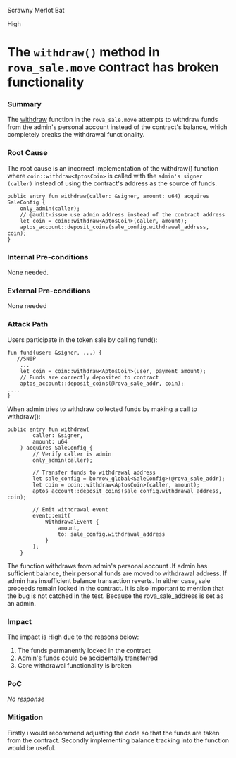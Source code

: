 Scrawny Merlot Bat

High

# The `withdraw()` method in `rova_sale.move` contract has broken functionality

### Summary

The [withdraw](https://github.com/sherlock-audit/2025-02-rova/blob/main/rova-movement-contracts/sources/rova_sale.move#L200) function in the `rova_sale.move` attempts to withdraw funds from the admin's personal account instead of the contract's balance, which completely breaks the withdrawal functionality.

### Root Cause

The root cause is an incorrect implementation of the withdraw() function where `coin::withdraw<AptosCoin>` is called with the `admin's signer (caller)` instead of using the contract's address as the source of funds.
```move
public entry fun withdraw(caller: &signer, amount: u64) acquires SaleConfig {        
    only_admin(caller);
    // @audit-issue use admin address instead of the contract address 
    let coin = coin::withdraw<AptosCoin>(caller, amount);
    aptos_account::deposit_coins(sale_config.withdrawal_address, coin);
}
```

### Internal Pre-conditions

None needed. 

### External Pre-conditions

None needed

### Attack Path

Users participate in the token sale by calling fund():
```move
fun fund(user: &signer, ...) {
   //SNIP
    ...
    let coin = coin::withdraw<AptosCoin>(user, payment_amount);
    // Funds are correctly deposited to contract
    aptos_account::deposit_coins(@rova_sale_addr, coin);
....
}
```
When admin tries to withdraw collected funds by making a call to withdraw():
```move
public entry fun withdraw(
        caller: &signer,
        amount: u64
    ) acquires SaleConfig {        
        // Verify caller is admin
        only_admin(caller);

        // Transfer funds to withdrawal address
        let sale_config = borrow_global<SaleConfig>(@rova_sale_addr);
        let coin = coin::withdraw<AptosCoin>(caller, amount);
        aptos_account::deposit_coins(sale_config.withdrawal_address, coin);

        // Emit withdrawal event
        event::emit(
            WithdrawalEvent {
                amount,
                to: sale_config.withdrawal_address
            }
        );
    }

```
The function withdraws from admin's personal account .If admin has sufficient balance,  their personal funds are moved to withdrawal address. If admin has insufficient balance transaction reverts. In either case, sale proceeds remain locked in the contract.
It is also important to mention that the bug is not catched in the test. Because the rova_sale_address is set as an admin.

### Impact

The impact is High due to the reasons below:
1. The funds permanently locked in the contract
2. Admin's funds could be accidentally transferred
3. Core withdrawal functionality is broken

### PoC

_No response_

### Mitigation

Firstly ı would recommend adjusting the code so that the funds are taken from the contract. Secondly implementing balance tracking into the function would be useful.